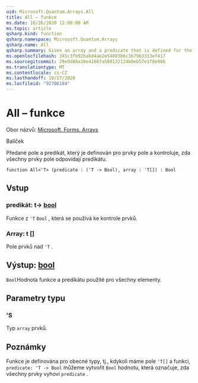 ```yaml
---
uid: Microsoft.Quantum.Arrays.All
title: All – funkce
ms.date: 10/26/2020 12:00:00 AM
ms.topic: article
qsharp.kind: function
qsharp.namespace: Microsoft.Quantum.Arrays
qsharp.name: All
qsharp.summary: Given an array and a predicate that is defined for the elements of the array, and checks if all elements of the array satisfy the predicate.
ms.openlocfilehash: 345c3fb92babd4ae2e54803b6c3b79b3313ef417
ms.sourcegitcommit: 29e0d88a30e4166fa580132124b0eb57e1f0e986
ms.translationtype: MT
ms.contentlocale: cs-CZ
ms.lasthandoff: 10/27/2020
ms.locfileid: "92706184"
---
```

# <a name="all-function"></a>All – funkce

Obor názvů: [Microsoft. Forms. Arrays](xref:Microsoft.Quantum.Arrays)

Balíček [](https://nuget.org/packages/)


Předané pole a predikát, který je definován pro prvky pole a kontroluje, zda všechny prvky pole odpovídají predikátu.

```qsharp
function All<'T> (predicate : ('T -> Bool), array : 'T[]) : Bool
```


## <a name="input"></a>Vstup

### <a name="predicate--t---bool"></a>predikát: t-> [bool](xref:microsoft.quantum.lang-ref.bool)

Funkce z `'T` `Bool` , která se používá ke kontrole prvků.


### <a name="array--t"></a>Array: t []

Pole prvků nad `'T` .



## <a name="output--bool"></a>Výstup: [bool](xref:microsoft.quantum.lang-ref.bool)

`Bool`Hodnota funkce a predikátu použité pro všechny elementy.

## <a name="type-parameters"></a>Parametry typu

### <a name="t"></a>'S

Typ `array` prvků.

## <a name="remarks"></a>Poznámky

Funkce je definována pro obecné typy, tj., kdykoli máme pole `'T[]` a funkci, `predicate: 'T -> Bool` můžeme vytvořit `Bool` hodnotu, která označuje, zda všechny prvky vyhoví `predicate` .